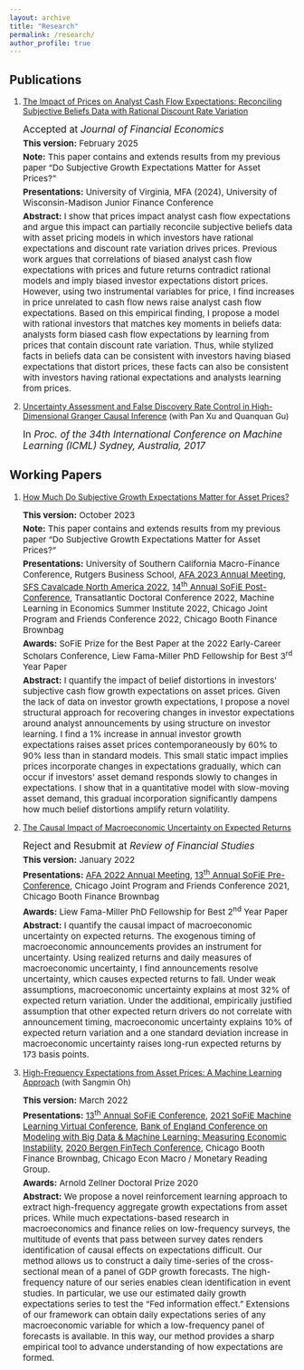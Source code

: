 ```yaml
---
layout: archive
title: "Research"
permalink: /research/
author_profile: true
---
```

## Publications
1. [The Impact of Prices on Analyst Cash Flow Expectations: Reconciling Subjective Beliefs Data with Rational Discount Rate Variation](https://papers.ssrn.com/sol3/papers.cfm?abstract_id=4443349)    
   <p style="font-size: 17px;margin-bottom: 5px;margin-top: 0;"> Accepted at <i>Journal of Financial Economics</i> </p>   
   <p style="font-size: 15px;margin-bottom: 5px;margin-top: 0;"> <b>This version:</b> February 2025 </p>
   <p style="font-size: 15px;margin-bottom: 5px;margin-top: 0;"> <b>Note:</b> This paper contains and extends results from my previous paper “Do Subjective Growth Expectations Matter for Asset Prices?”</p>
   <p style="font-size: 15px;margin-bottom: 5px;margin-top: 0;"> <b>Presentations:</b> 
      University of Virginia,
      MFA (2024),
      University of Wisconsin-Madison Junior Finance Conference      
      </p>
   <p style="font-size: 15px;margin-bottom: 5px;margin-top: 0;"> <b>Abstract:</b>  I show that prices impact analyst cash flow expectations and argue this impact can partially reconcile subjective beliefs data with asset pricing models in which investors have rational expectations and discount rate variation drives prices. Previous work argues that correlations of biased analyst cash flow expectations with prices and future returns contradict rational models and imply biased investor expectations distort prices. However, using two instrumental variables for price, I find increases in price unrelated to cash flow news raise analyst cash flow expectations. Based on this empirical finding, I propose a model with rational investors that matches key moments in beliefs data: analysts form biased cash flow expectations by learning from prices that contain discount rate variation. Thus, while stylized facts in beliefs data can be consistent with investors having biased expectations that distort prices, these facts can also be consistent with investors having rational expectations and analysts learning from prices.  </p>

2. [Uncertainty Assessment and False Discovery Rate Control in High-Dimensional Granger Causal Inference](http://proceedings.mlr.press/v70/chaudhry17a) (with Pan Xu and Quanquan Gu)  
   <p style="font-size: 17px;margin-bottom: 5px;margin-top: 0;"> In <i>Proc. of the 34th International Conference on Machine Learning (ICML) Sydney, Australia, 2017</i> </p>   

## Working Papers


1. [How Much Do Subjective Growth Expectations Matter for Asset Prices?](https://papers.ssrn.com/sol3/papers.cfm?abstract_id=4209688)
   <p style="font-size: 15px;margin-bottom: 5px;margin-top: 0;"> <b>This version:</b> October 2023 </p>
   <p style="font-size: 15px;margin-bottom: 5px;margin-top: 0;"> <b>Note:</b> This paper contains and extends results from my previous paper “Do Subjective Growth Expectations Matter for Asset Prices?”</p>
   <p style="font-size: 15px;margin-bottom: 5px;margin-top: 0;"> <b>Presentations:</b> 
      University of Southern California Macro-Finance Conference,
      Rutgers Business School,      
      <a href="https://editorialexpress.com/conference/AFA2023/program/AFA2023.html">AFA 2023 Annual Meeting</a>, 
      <a href="http://sfs.org/financecavalcades/sfs-cavalcade-north-america-2022/">SFS Cavalcade North America 2022</a>, 
      <a href="https://www.janeway.econ.cam.ac.uk/event/fourteenth-annual-sofie-conference">14<sup>th</sup> Annual SoFiE Post-Conference</a>,
      Transatlantic Doctoral Conference 2022, 
      Machine Learning in Economics Summer Institute 2022, 
      Chicago Joint Program and Friends Conference 2022, 
      Chicago Booth Finance Brownbag </p>
   <p style="font-size: 15px;margin-bottom: 5px;margin-top: 0;"> <b>Awards:</b> 
      SoFiE Prize for the Best Paper at the 2022 Early-Career Scholars Conference, 
      Liew Fama-Miller PhD Fellowship for Best 3<sup>rd</sup> Year Paper</p>
   <p style="font-size: 15px;margin-bottom: 5px;margin-top: 0;"> <b>Abstract:</b>  I quantify the impact of belief distortions in investors' subjective cash flow growth expectations on asset prices. Given the lack of data on investor growth expectations, I propose a novel structural approach for recovering changes in investor expectations around analyst announcements by using structure on investor learning. I find a 1% increase in annual investor growth expectations raises asset prices contemporaneously by 60% to 90% less than in standard models. This small static impact implies prices incorporate changes in expectations gradually, which can occur if investors' asset demand responds slowly to changes in expectations. I show that in a quantitative model with slow-moving asset demand, this gradual incorporation significantly dampens how much belief distortions amplify return volatility.</p>   
 

2. [The Causal Impact of Macroeconomic Uncertainty on Expected Returns](https://papers.ssrn.com/sol3/papers.cfm?abstract_id=3711584)
   <p style="font-size: 17px;margin-bottom: 5px;margin-top: 0;"> Reject and Resubmit at <i>Review of Financial Studies</i> </p>   
   <p style="font-size: 15px;margin-bottom: 5px;margin-top: 0;"> <b>This version:</b> January 2022 </p>
   <p style="font-size: 15px;margin-bottom: 5px;margin-top: 0;"> <b>Presentations:</b> 
      <a href="https://editorialexpress.com/conference/AFA2022/program/AFA2022.html">AFA 2022 Annual Meeting</a>, 
      <a href="https://sofie2021.rady.ucsd.edu/">13<sup>th</sup> Annual SoFiE Pre-Conference</a>,
      Chicago Joint Program and Friends Conference 2021, 
      Chicago Booth Finance Brownbag </p>
   <p style="font-size: 15px;margin-bottom: 5px;margin-top: 0;"> <b>Awards:</b> 
      Liew Fama-Miller PhD Fellowship for Best 2<sup>nd</sup> Year Paper</p>
   <p style="font-size: 15px;margin-bottom: 5px;margin-top: 0;"> <b>Abstract:</b>  I quantify the causal impact of macroeconomic uncertainty on expected returns. The exogenous timing of macroeconomic announcements provides an instrument for uncertainty. Using realized returns and daily measures of macroeconomic uncertainty, I find announcements resolve uncertainty, which causes expected returns to fall. Under weak assumptions, macroeconomic uncertainty explains at most 32% of expected return variation. Under the additional, empirically justified assumption that other expected return drivers do not correlate with announcement timing, macroeconomic uncertainty explains 10% of expected return variation and a one standard deviation increase in macroeconomic uncertainty raises long-run expected returns by 173 basis points. </p>   



3. [High-Frequency Expectations from Asset Prices: A Machine Learning Approach](https://papers.ssrn.com/sol3/papers.cfm?abstract_id=3694019) (with Sangmin Oh) 
   <p style="font-size: 15px;margin-bottom: 5px;margin-top: 0;"> <b>This version:</b> March 2022 </p>
   <p style="font-size: 15px;margin-bottom: 5px;margin-top: 0;"> <b>Presentations:</b> 
      <a href="https://sofie2021.rady.ucsd.edu/">13<sup>th</sup> Annual SoFiE Conference</a>,
      <a href="https://kenaninstitute.unc.edu/rethinc/index.php/event/virtual-event-rethinc-labs-2021-sofie-machine-learning-virtual-conference/">  2021 SoFiE Machine Learning Virtual Conference</a>,
      <a href="https://www.bankofengland.co.uk/events/2020/november/modelling-with-big-data-and-machine-learning-measuring-economic-instability">  Bank of England Conference on Modeling with Big Data & Machine Learning: Measuring Economic Instability</a>,
      <a href="https://www.nhh.no/en/calendar/conferences/2020/fintech-conference/">  2020 Bergen FinTech Conference</a>,
      Chicago Booth Finance Brownbag,
      Chicago Econ Macro / Monetary Reading Group.
       </p>
   <p style="font-size: 15px;margin-bottom: 5px;margin-top: 0;"> <b>Awards:</b> 
      Arnold Zellner Doctoral Prize 2020 </p>
   <p style="font-size: 15px;margin-bottom: 5px;margin-top: 0;"> <b>Abstract:</b>  We propose a novel reinforcement learning approach to extract high-frequency aggregate growth expectations from asset prices. While much expectations-based research in macroeconomics and finance relies on low-frequency surveys, the multitude of events that pass between survey dates renders identification of causal effects on expectations difficult. Our method allows us to construct a daily time-series of the cross-sectional mean of a panel of GDP growth forecasts. The high-frequency nature of our series enables clean identification in event studies. In particular, we use our estimated daily growth expectations series to test the “Fed information effect.” Extensions of our framework can obtain daily expectations series of any macroeconomic variable for which a low-frequency panel of forecasts is available. In this way, our method provides a sharp empirical tool to advance understanding of how expectations are formed. </p>   




